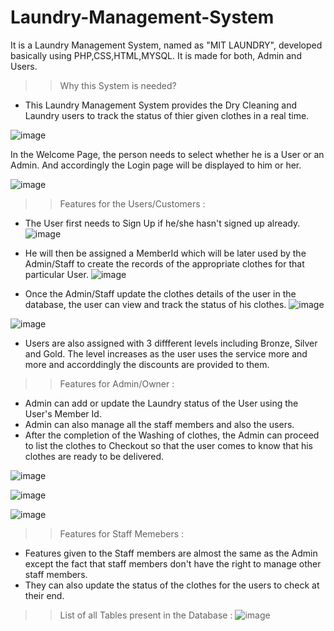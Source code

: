 # Laundry-Management-System
It is a Laundry Management System, named as "MIT LAUNDRY", developed basically using PHP,CSS,HTML,MYSQL.
It is made for both, Admin and Users.

>> Why this System is needed?
- This Laundry Management System provides the Dry Cleaning and Laundry users to track the status of thier given clothes in a real time.

![image](https://user-images.githubusercontent.com/98415036/168942905-4d6353d2-f042-46a0-bdb6-95aa097fbab8.png)

In the Welcome Page, the person needs to select whether he is a User or an Admin. And accordingly the Login page will be displayed to him or her.

![image](https://user-images.githubusercontent.com/98415036/168943576-19d5d09f-2992-4d38-9227-c5f438c4fec2.png)

>> Features for the Users/Customers : 
- The User first needs to Sign Up if he/she hasn't signed up already.
![image](https://user-images.githubusercontent.com/98415036/168944879-1bf4e4fb-e64a-4427-b011-ac734138d46b.png)

- He will then be assigned a MemberId which will be later used by the Admin/Staff to create the records of the appropriate clothes for that particular User. 
![image](https://user-images.githubusercontent.com/98415036/168945195-f83a6b29-40c6-462a-a149-95344343ccbb.png)

- Once the Admin/Staff update the clothes details of the user in the database, the user can view and track the status of his clothes.
![image](https://user-images.githubusercontent.com/98415036/168945575-673d1acc-5386-4c43-8665-1af01a7c6441.png)

![image](https://user-images.githubusercontent.com/98415036/168945654-8fac42b8-db34-47b6-b250-80bc54e2ed3c.png)

- Users are also assigned with 3 diffferent levels including Bronze, Silver and Gold. The level increases as the user uses the service more and more and accorddingly the discounts are provided to them. 

>> Features for Admin/Owner :
- Admin can add or update the Laundry status of the User using the User's Member Id.
- Admin can also manage all the staff members and also the users.
- After the completion of the Washing of clothes, the Admin can proceed to list the clothes to Checkout so that the user comes to know that his clothes are ready to be delivered.

![image](https://user-images.githubusercontent.com/98415036/168944156-d5bcb042-87d0-4008-8f6d-27e9a549e49a.png)


![image](https://user-images.githubusercontent.com/98415036/168943913-fb6c2e1e-b134-40a5-8c28-7403e8b1c7f2.png)

![image](https://user-images.githubusercontent.com/98415036/168944393-6416a498-50ba-45c3-9022-468ae6291a11.png)


>> Features for Staff Memebers :
- Features given to the Staff members are almost the same as the Admin except the fact that staff members don't have the right to manage other staff members.
- They can also update the status of the clothes for the users to check at their end.


>> List of all Tables present in the Database :
![image](https://user-images.githubusercontent.com/98415036/168947024-2d04ff32-4883-4165-9006-823c23e1ea4f.png)




